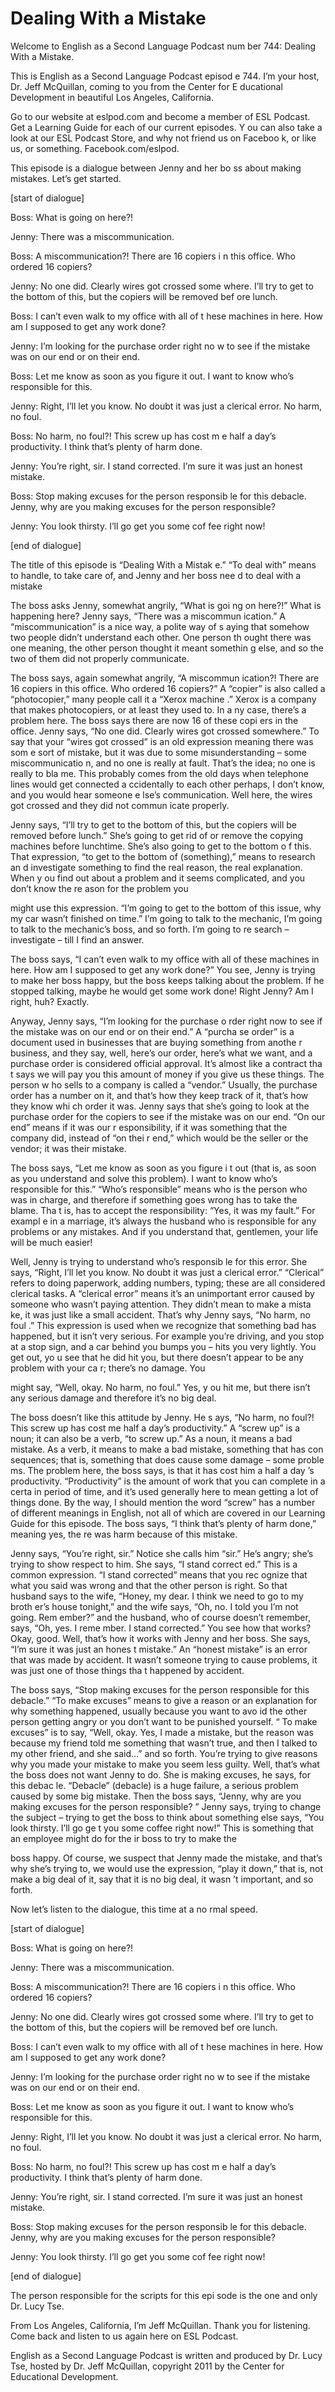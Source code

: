 # Dealing With a Mistake

Welcome to English as a Second Language Podcast num ber 744: Dealing With a Mistake.

This is English as a Second Language Podcast episod e 744.  I’m your host, Dr. Jeff McQuillan, coming to you from the Center for E ducational Development in beautiful Los Angeles, California.

Go to our website at eslpod.com and become a member  of ESL Podcast.  Get a Learning Guide for each of our current episodes.  Y ou can also take a look at our ESL Podcast Store, and why not friend us on Faceboo k, or like us, or something. Facebook.com/eslpod.

This episode is a dialogue between Jenny and her bo ss about making mistakes. Let’s get started.

[start of dialogue]

Boss:  What is going on here?!

Jenny:  There was a miscommunication.

Boss:  A miscommunication?!  There are 16 copiers i n this office.  Who ordered 16 copiers?

Jenny:  No one did.  Clearly wires got crossed some where.  I’ll try to get to the bottom of this, but the copiers will be removed bef ore lunch.

Boss:  I can’t even walk to my office with all of t hese machines in here.  How am I supposed to get any work done?

Jenny:  I’m looking for the purchase order right no w to see if the mistake was on our end or on their end.

Boss:  Let me know as soon as you figure it out.  I  want to know who’s responsible for this.

Jenny:  Right, I’ll let you know.  No doubt it was just a clerical error.  No harm, no foul.

Boss:  No harm, no foul?!  This screw up has cost m e half a day’s productivity.  I think that’s plenty of harm done.

Jenny:  You’re right, sir.  I stand corrected.  I’m  sure it was just an honest mistake.

Boss:  Stop making excuses for the person responsib le for this debacle.  Jenny, why  are you making excuses for the person responsible?

Jenny:  You look thirsty.  I’ll go get you some cof fee right now!

[end of dialogue]

The title of this episode is “Dealing With a Mistak e.”  “To deal with” means to handle, to take care of, and Jenny and her boss nee d to deal with a mistake

The boss asks Jenny, somewhat angrily, “What is goi ng on here?!”  What is happening here?  Jenny says, “There was a miscommun ication.”  A “miscommunication” is a nice way, a polite way of s aying that somehow two people didn’t understand each other.  One person th ought there was one meaning, the other person thought it meant somethin g else, and so the two of them did not properly communicate.

The boss says, again somewhat angrily, “A miscommun ication?!  There are 16 copiers in this office.  Who ordered 16 copiers?”  A “copier” is also called a “photocopier,” many people call it a “Xerox machine .”  Xerox is a company that makes photocopiers, or at least they used to.  In a ny case, there’s a problem here.  The boss says there are now 16 of these copi ers in the office.  Jenny says, “No one did.  Clearly wires got crossed somewhere.”   To say that your “wires got crossed” is an old expression meaning there was som e sort of mistake, but it was due to some misunderstanding – some miscommunicatio n, and no one is really at fault.  That’s the idea; no one is really to bla me.  This probably comes from the old days when telephone lines would get connected a ccidentally to each other perhaps, I don’t know, and you would hear someone e lse’s communication.  Well here, the wires got crossed and they did not commun icate properly.

Jenny says, “I’ll try to get to the bottom of this,  but the copiers will be removed before lunch.”  She’s going to get rid of or remove  the copying machines before lunchtime.  She’s also going to get to the bottom o f this.  That expression, “to get to the bottom of (something),” means to research an d investigate something to find the real reason, the real explanation.  When y ou find out about a problem and it seems complicated, and you don’t know the re ason for the problem you

might use this expression.  “I’m going to get to the bottom of this issue, why my car wasn’t finished on time.”  I’m going to talk to  the mechanic, I’m going to talk to the mechanic’s boss, and so forth.  I’m going to re search – investigate – till I find an answer.

The boss says, “I can’t even walk to my office with  all of these machines in here. How am I supposed to get any work done?”  You see, Jenny is trying to make her boss happy, but the boss keeps talking about the problem.  If he stopped talking, maybe he would get some work done!  Right Jenny?  Am I right, huh? Exactly.

Anyway, Jenny says, “I’m looking for the purchase o rder right now to see if the mistake was on our end or on their end.”  A “purcha se order” is a document used in businesses that are buying something from anothe r business, and they say, well, here’s our order, here’s what we want, and a purchase order is considered official approval.  It’s almost like a contract tha t says we will pay you this amount of money if you give us these things.  The person w ho sells to a company is called a “vendor.”  Usually, the purchase order has  a number on it, and that’s how they keep track of it, that’s how they know whi ch order it was.  Jenny says that she’s going to look at the purchase order for the copiers to see if the mistake was on our end.  “On our end” means if it was our r esponsibility, if it was something that the company did, instead of “on thei r end,” which would be the seller or the vendor; it was their mistake.

The boss says, “Let me know as soon as you figure i t out (that is, as soon as you understand and solve this problem).  I want to know  who’s responsible for this.” “Who’s responsible” means who is the person who was  in charge, and therefore if something goes wrong has to take the blame.  Tha t is, has to accept the responsibility: “Yes, it was my fault.”  For exampl e in a marriage, it’s always the husband who is responsible for any problems or any mistakes.  And if you understand that, gentlemen, your life will be much easier!

Well, Jenny is trying to understand who’s responsib le for this error.  She says, “Right, I’ll let you know.  No doubt it was just a clerical error.”  “Clerical” refers to doing paperwork, adding numbers, typing; these are all considered clerical tasks. A “clerical error” means it’s an unimportant error caused by someone who wasn’t paying attention.  They didn’t mean to make a mista ke, it was just like a small accident.  That’s why Jenny says, “No harm, no foul .”  This expression is used when we recognize that something bad has happened, but it isn’t very serious. For example you’re driving, and you stop at a stop sign, and a car behind you bumps you – hits you very lightly.  You get out, yo u see that he did hit you, but there doesn’t appear to be any problem with your ca r; there’s no damage.  You

might say, “Well, okay.  No harm, no foul.”  Yes, y ou hit me, but there isn’t any serious damage and therefore it’s no big deal.

The boss doesn’t like this attitude by Jenny.  He s ays, “No harm, no foul?!  This screw up has cost me half a day’s productivity.”  A  “screw up” is a noun; it can also be a verb, “to screw up.”  As a noun, it means  a bad mistake.  As a verb, it means to make a bad mistake, something that has con sequences; that is, something that does cause some damage – some proble ms.  The problem here, the boss says, is that it has cost him a half a day ’s productivity.  “Productivity” is the amount of work that you can complete in a certa in period of time, and it’s used generally here to mean getting a lot of things  done.  By the way, I should mention the word “screw” has a number of different meanings in English, not all of which are covered in our Learning Guide for this  episode.  The boss says, “I think that’s plenty of harm done,” meaning yes, the re was harm because of this mistake.

Jenny says, “You’re right, sir.”  Notice she calls him “sir.”  He’s angry; she’s trying to show respect to him.  She says, “I stand correct ed.”  This is a common expression.  “I stand corrected” means that you rec ognize that what you said was wrong and that the other person is right.  So that husband says to the wife, “Honey, my dear.  I think we need to go to my broth er’s house tonight,” and the wife says, “Oh, no.  I told you I’m not going.  Rem ember?” and the husband, who of course doesn’t remember, says, “Oh, yes.  I reme mber.  I stand corrected.” You see how that works?  Okay, good.  Well, that’s how it works with Jenny and her boss.  She says, “I’m sure it was just an hones t mistake.”  An “honest mistake” is an error that was made by accident.  It  wasn’t someone trying to cause problems, it was just one of those things tha t happened by accident.

The boss says, “Stop making excuses for the person responsible for this debacle.”  “To make excuses” means to give a reason  or an explanation for why something happened, usually because you want to avo id the other person getting angry or you don’t want to be punished yourself.  “ To make excuses” is to say, “Well, okay.  Yes, I made a mistake, but the reason  was because my friend told me something that wasn’t true, and then I talked to  my other friend, and she said…” and so forth.  You’re trying to give reasons  why you made your mistake to make you seem less guilty.  Well, that’s what the boss does not want Jenny to do.  She is making excuses, he says, for this debac le.  “Debacle” (debacle) is a huge failure, a serious problem caused by some big mistake.  Then the boss says, “Jenny, why  are you making excuses for the person responsible? ”  Jenny says, trying to change the subject – trying to get the boss to think about something else says, “You look thirsty.  I’ll go ge t you some coffee right now!” This is something that an employee might do for the ir boss to try to make the

boss happy.  Of course, we suspect that Jenny made the mistake, and that’s why she’s trying to, we would use the expression, “play  it down,” that is, not make a big deal of it, say that it is no big deal, it wasn ’t important, and so forth.

Now let’s listen to the dialogue, this time at a no rmal speed.

[start of dialogue]

Boss:  What is going on here?!

Jenny:  There was a miscommunication.

Boss:  A miscommunication?!  There are 16 copiers i n this office.  Who ordered 16 copiers?

Jenny:  No one did.  Clearly wires got crossed some where.  I’ll try to get to the bottom of this, but the copiers will be removed bef ore lunch.

Boss:  I can’t even walk to my office with all of t hese machines in here.  How am I supposed to get any work done?

Jenny:  I’m looking for the purchase order right no w to see if the mistake was on our end or on their end.

Boss:  Let me know as soon as you figure it out.  I  want to know who’s responsible for this.

Jenny:  Right, I’ll let you know.  No doubt it was just a clerical error.  No harm, no foul.

Boss:  No harm, no foul?!  This screw up has cost m e half a day’s productivity.  I think that’s plenty of harm done.

Jenny:  You’re right, sir.  I stand corrected.  I’m  sure it was just an honest mistake.

Boss:  Stop making excuses for the person responsib le for this debacle.  Jenny, why  are you making excuses for the person responsible?

Jenny:  You look thirsty.  I’ll go get you some cof fee right now!

[end of dialogue]

 The person responsible for the scripts for this epi sode is the one and only Dr. Lucy Tse.

From Los Angeles, California, I’m Jeff McQuillan.  Thank you for listening.  Come back and listen to us again here on ESL Podcast.

English as a Second Language Podcast is written and  produced by Dr. Lucy Tse, hosted by Dr. Jeff McQuillan, copyright 2011 by the  Center for Educational Development.

